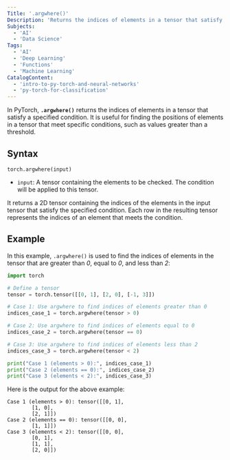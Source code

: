 ```yaml
---
Title: '.argwhere()'
Description: 'Returns the indices of elements in a tensor that satisfy a specified condition, arranged in a 2D tensor.'
Subjects:
  - 'AI'
  - 'Data Science'
Tags:
  - 'AI'
  - 'Deep Learning'
  - 'Functions'
  - 'Machine Learning'
CatalogContent:
  - 'intro-to-py-torch-and-neural-networks'
  - 'py-torch-for-classification'
---
```


In PyTorch, **`.argwhere()`** returns the indices of elements in a tensor that satisfy a specified condition. It is useful for finding the positions of elements in a tensor that meet specific conditions, such as values greater than a threshold.

## Syntax

```pseudo
torch.argwhere(input)
```

- `input`: A tensor containing the elements to be checked. The condition will be applied to this tensor.

It returns a 2D tensor containing the indices of the elements in the input tensor that satisfy the specified condition. Each row in the resulting tensor represents the indices of an element that meets the condition.

## Example

In this example, `.argwhere()` is used to find the indices of elements in the tensor that are greater than _0_, equal to _0_, and less than _2_:

```py
import torch

# Define a tensor
tensor = torch.tensor([[0, 1], [2, 0], [-1, 3]])

# Case 1: Use argwhere to find indices of elements greater than 0
indices_case_1 = torch.argwhere(tensor > 0)

# Case 2: Use argwhere to find indices of elements equal to 0
indices_case_2 = torch.argwhere(tensor == 0)

# Case 3: Use argwhere to find indices of elements less than 2
indices_case_3 = torch.argwhere(tensor < 2)

print("Case 1 (elements > 0):", indices_case_1)
print("Case 2 (elements == 0):", indices_case_2)
print("Case 3 (elements < 2):", indices_case_3)
```

Here is the output for the above example:

```shell
Case 1 (elements > 0): tensor([[0, 1],
        [1, 0],
        [2, 1]])
Case 2 (elements == 0): tensor([[0, 0],
        [1, 1]])
Case 3 (elements < 2): tensor([[0, 0],
        [0, 1],
        [1, 1],
        [2, 0]])
```
